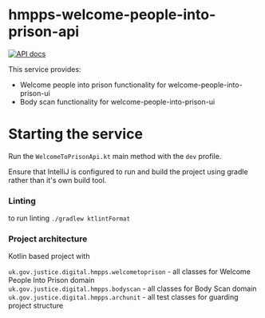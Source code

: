 # hmpps-welcome-people-into-prison-api
[![API docs](https://img.shields.io/badge/API_docs_-view-85EA2D.svg?logo=swagger)](https://welcome-api-dev.prison.service.justice.gov.uk/swagger-ui.html)

This service provides:
* Welcome people into prison functionality for welcome-people-into-prison-ui 
* Body scan functionality for welcome-people-into-prison-ui

# Starting the service

Run the `WelcomeToPrisonApi.kt` main method with the `dev` profile.

Ensure that IntelliJ is configured to run and build the project using gradle rather than it's own build tool.

### Linting
 to run linting  ```./gradlew ktlintFormat```


### Project architecture
Kotlin based project with 

```uk.gov.justice.digital.hmpps.welcometoprison``` - all classes for Welcome People Into Prison domain   
```uk.gov.justice.digital.hmpps.bodyscan``` - all classes for Body Scan domain  
```uk.gov.justice.digital.hmpps.archunit``` - all test classes for guarding project structure